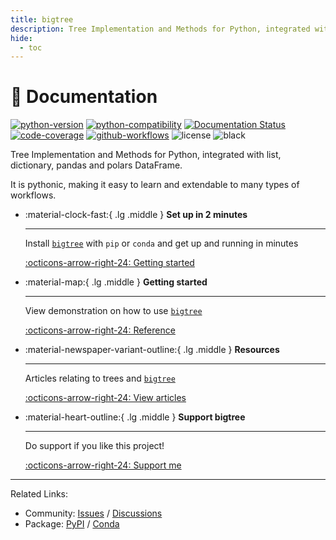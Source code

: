 ```yaml
---
title: bigtree
description: Tree Implementation and Methods for Python, integrated with list, dictionary, pandas and polars DataFrame.
hide:
  - toc
---
```


# 🌳 Documentation

[![python-version](https://badge.fury.io/py/bigtree.svg "python-version")](https://badge.fury.io/py/bigtree)
[![python-compatibility](https://img.shields.io/pypi/pyversions/bigtree.svg "python-compatibility")](https://pypi.python.org/pypi/bigtree)
[![Documentation Status](https://readthedocs.org/projects/bigtree/badge/?version=latest "Documentation Status")](https://bigtree.readthedocs.io/en/latest/?badge=latest)
[![code-coverage](https://codecov.io/github/kayjan/bigtree/branch/master/graph/badge.svg?token=O5gyTsGIiw "code-coverage")](https://codecov.io/gh/kayjan/bigtree)
[![github-workflows](https://github.com/kayjan/bigtree/actions/workflows/pytest.yml/badge.svg "github-workflows")](https://github.com/kayjan/bigtree/actions/workflows/pytest.yml)
![license](https://img.shields.io/static/v1?label=license&message=MIT&color=blue "license")
![black](https://img.shields.io/static/v1?label=style&message=black&color=black "black")

Tree Implementation and Methods for Python, integrated with list, dictionary, pandas and polars DataFrame.

It is pythonic, making it easy to learn and extendable to many types of workflows.

<div class="grid cards" markdown>

- :material-clock-fast:{ .lg .middle } __Set up in 2 minutes__

    ---
    Install [`bigtree`](#) with `pip` or `conda` and get up
    and running in minutes

    [:octicons-arrow-right-24: Getting started](install.md)

- :material-map:{ .lg .middle } __Getting started__

    ---
    View demonstration on how to use [`bigtree`](#)

    [:octicons-arrow-right-24: Reference](demo/tree.md)

- :material-newspaper-variant-outline:{ .lg .middle } __Resources__

    ---
    Articles relating to trees and [`bigtree`](#)

    [:octicons-arrow-right-24: View articles](resources/articles.md)

- :material-heart-outline:{ .lg .middle } __Support bigtree__

    ---
    Do support if you like this project!

    [:octicons-arrow-right-24: Support me](https://www.buymeacoffee.com/kayjan)

</div>

-----

Related Links:

- Community: [Issues](https://github.com/kayjan/bigtree/issues) / [Discussions](https://github.com/kayjan/bigtree/discussions)
- Package: [PyPI](https://pypi.org/project/bigtree/) / [Conda](https://anaconda.org/conda-forge/bigtree)
